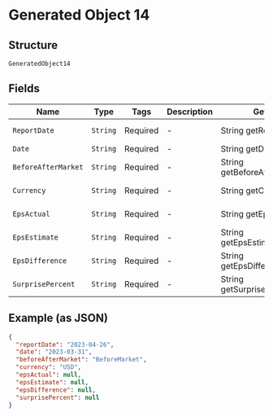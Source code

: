 
# Generated Object 14

## Structure

`GeneratedObject14`

## Fields

| Name | Type | Tags | Description | Getter | Setter |
|  --- | --- | --- | --- | --- | --- |
| `ReportDate` | `String` | Required | - | String getReportDate() | setReportDate(String reportDate) |
| `Date` | `String` | Required | - | String getDate() | setDate(String date) |
| `BeforeAfterMarket` | `String` | Required | - | String getBeforeAfterMarket() | setBeforeAfterMarket(String beforeAfterMarket) |
| `Currency` | `String` | Required | - | String getCurrency() | setCurrency(String currency) |
| `EpsActual` | `String` | Required | - | String getEpsActual() | setEpsActual(String epsActual) |
| `EpsEstimate` | `String` | Required | - | String getEpsEstimate() | setEpsEstimate(String epsEstimate) |
| `EpsDifference` | `String` | Required | - | String getEpsDifference() | setEpsDifference(String epsDifference) |
| `SurprisePercent` | `String` | Required | - | String getSurprisePercent() | setSurprisePercent(String surprisePercent) |

## Example (as JSON)

```json
{
  "reportDate": "2023-04-26",
  "date": "2023-03-31",
  "beforeAfterMarket": "BeforeMarket",
  "currency": "USD",
  "epsActual": null,
  "epsEstimate": null,
  "epsDifference": null,
  "surprisePercent": null
}
```

